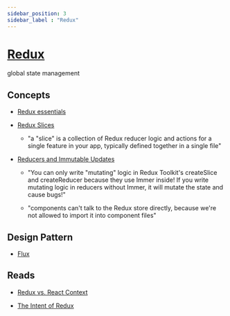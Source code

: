 ```yaml
---
sidebar_position: 3
sidebar_label : "Redux"
---
```


# [Redux](https://redux.js.org/)

global state management

## Concepts
- [Redux essentials](https://redux.js.org/tutorials/essentials/part-1-overview-concepts#introduction) 

- [Redux Slices](https://redux.js.org/tutorials/essentials/part-2-app-structure#redux-slices)

    - "a "slice" is a collection of Redux reducer logic and actions for a single feature in your app, typically defined together in a single file"

- [Reducers and Immutable Updates](https://redux.js.org/tutorials/essentials/part-2-app-structure#reducers-and-immutable-updates)

    - "You can only write "mutating" logic in Redux Toolkit's createSlice and createReducer because they use Immer inside! If you write mutating logic in reducers without Immer, it will mutate the state and cause bugs!"

    - "components can't talk to the Redux store directly, because we're not allowed to import it into component files"

## Design Pattern
- [Flux](https://facebook.github.io/flux/)

## Reads

- [Redux vs. React Context](https://www.codehousegroup.com/insight-and-inspiration/tech-stream/using-redux-and-context-api)   

- [The Intent of Redux](https://blog.isquaredsoftware.com/2017/05/idiomatic-redux-tao-of-redux-part-1/#the-intent-and-design-of-redux)
